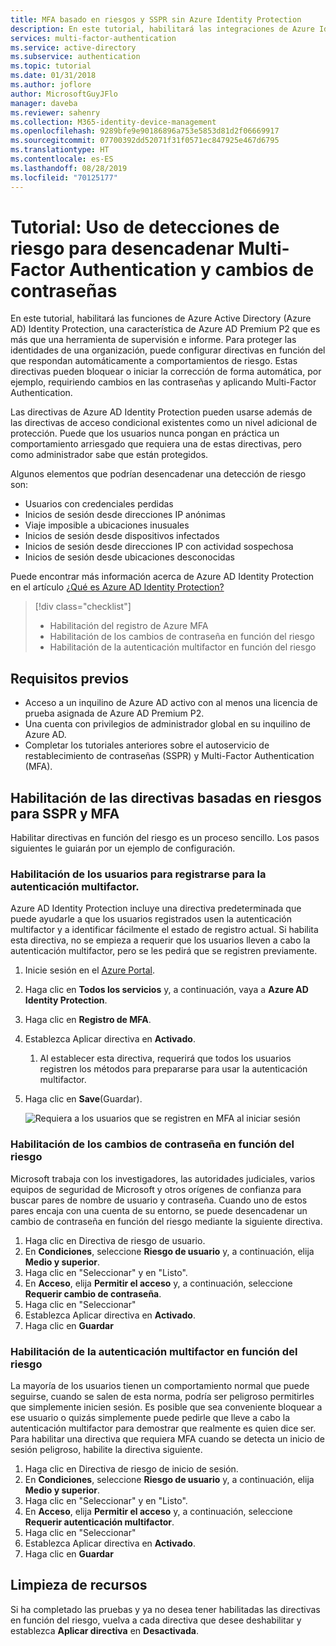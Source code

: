 ```yaml
---
title: MFA basado en riesgos y SSPR sin Azure Identity Protection
description: En este tutorial, habilitará las integraciones de Azure Identity Protection para Multi-Factor Authenticacion y el autoservicio de restablecimiento de contraseñas a fin de aminorar los comportamientos de riesgo.
services: multi-factor-authentication
ms.service: active-directory
ms.subservice: authentication
ms.topic: tutorial
ms.date: 01/31/2018
ms.author: joflore
author: MicrosoftGuyJFlo
manager: daveba
ms.reviewer: sahenry
ms.collection: M365-identity-device-management
ms.openlocfilehash: 9289bfe9e90186896a753e5853d81d2f06669917
ms.sourcegitcommit: 07700392dd52071f31f0571ec847925e467d6795
ms.translationtype: HT
ms.contentlocale: es-ES
ms.lasthandoff: 08/28/2019
ms.locfileid: "70125177"
---
```

# <a name="tutorial-use-risk-detections-to-trigger-multi-factor-authentication-and-password-changes"></a>Tutorial: Uso de detecciones de riesgo para desencadenar Multi-Factor Authentication y cambios de contraseñas

En este tutorial, habilitará las funciones de Azure Active Directory (Azure AD) Identity Protection, una característica de Azure AD Premium P2 que es más que una herramienta de supervisión e informe. Para proteger las identidades de una organización, puede configurar directivas en función del que respondan automáticamente a comportamientos de riesgo. Estas directivas pueden bloquear o iniciar la corrección de forma automática, por ejemplo, requiriendo cambios en las contraseñas y aplicando Multi-Factor Authentication.

Las directivas de Azure AD Identity Protection pueden usarse además de las directivas de acceso condicional existentes como un nivel adicional de protección. Puede que los usuarios nunca pongan en práctica un comportamiento arriesgado que requiera una de estas directivas, pero como administrador sabe que están protegidos.

Algunos elementos que podrían desencadenar una detección de riesgo son:

* Usuarios con credenciales perdidas
* Inicios de sesión desde direcciones IP anónimas
* Viaje imposible a ubicaciones inusuales
* Inicios de sesión desde dispositivos infectados
* Inicios de sesión desde direcciones IP con actividad sospechosa
* Inicios de sesión desde ubicaciones desconocidas

Puede encontrar más información acerca de Azure AD Identity Protection en el artículo [¿Qué es Azure AD Identity Protection?](../active-directory-identityprotection.md)

> [!div class="checklist"]
> * Habilitación del registro de Azure MFA
> * Habilitación de los cambios de contraseña en función del riesgo
> * Habilitación de la autenticación multifactor en función del riesgo

## <a name="prerequisites"></a>Requisitos previos

* Acceso a un inquilino de Azure AD activo con al menos una licencia de prueba asignada de Azure AD Premium P2.
* Una cuenta con privilegios de administrador global en su inquilino de Azure AD.
* Completar los tutoriales anteriores sobre el autoservicio de restablecimiento de contraseñas (SSPR) y Multi-Factor Authentication (MFA).

## <a name="enable-risk-based-policies-for-sspr-and-mfa"></a>Habilitación de las directivas basadas en riesgos para SSPR y MFA

Habilitar directivas en función del riesgo es un proceso sencillo. Los pasos siguientes le guiarán por un ejemplo de configuración.

### <a name="enable-users-to-register-for-multi-factor-authentication"></a>Habilitación de los usuarios para registrarse para la autenticación multifactor.

Azure AD Identity Protection incluye una directiva predeterminada que puede ayudarle a que los usuarios registrados usen la autenticación multifactor y a identificar fácilmente el estado de registro actual. Si habilita esta directiva, no se empieza a requerir que los usuarios lleven a cabo la autenticación multifactor, pero se les pedirá que se registren previamente.

1. Inicie sesión en el [Azure Portal](https://portal.azure.com).
1. Haga clic en **Todos los servicios** y, a continuación, vaya a **Azure AD Identity Protection**.
1. Haga clic en **Registro de MFA**.
1. Establezca Aplicar directiva en **Activado**.
   1. Al establecer esta directiva, requerirá que todos los usuarios registren los métodos para prepararse para usar la autenticación multifactor.
1. Haga clic en **Save**(Guardar).

   ![Requiera a los usuarios que se registren en MFA al iniciar sesión](./media/tutorial-risk-based-sspr-mfa/risk-based-require-mfa-registration.png)

### <a name="enable-risk-based-password-changes"></a>Habilitación de los cambios de contraseña en función del riesgo

Microsoft trabaja con los investigadores, las autoridades judiciales, varios equipos de seguridad de Microsoft y otros orígenes de confianza para buscar pares de nombre de usuario y contraseña. Cuando uno de estos pares encaja con una cuenta de su entorno, se puede desencadenar un cambio de contraseña en función del riesgo mediante la siguiente directiva.

1. Haga clic en Directiva de riesgo de usuario.
1. En **Condiciones**, seleccione **Riesgo de usuario** y, a continuación, elija **Medio y superior**.
1. Haga clic en "Seleccionar" y en "Listo".
1. En **Acceso**, elija **Permitir el acceso** y, a continuación, seleccione **Requerir cambio de contraseña**.
1. Haga clic en "Seleccionar"
1. Establezca Aplicar directiva en **Activado**.
1. Haga clic en **Guardar**

### <a name="enable-risk-based-multi-factor-authentication"></a>Habilitación de la autenticación multifactor en función del riesgo

La mayoría de los usuarios tienen un comportamiento normal que puede seguirse, cuando se salen de esta norma, podría ser peligroso permitirles que simplemente inicien sesión. Es posible que sea conveniente bloquear a ese usuario o quizás simplemente puede pedirle que lleve a cabo la autenticación multifactor para demostrar que realmente es quien dice ser. Para habilitar una directiva que requiera MFA cuando se detecta un inicio de sesión peligroso, habilite la directiva siguiente.

1. Haga clic en Directiva de riesgo de inicio de sesión.
1. En **Condiciones**, seleccione **Riesgo de usuario** y, a continuación, elija **Medio y superior**.
1. Haga clic en "Seleccionar" y en "Listo".
1. En **Acceso**, elija **Permitir el acceso** y, a continuación, seleccione **Requerir autenticación multifactor**.
1. Haga clic en "Seleccionar"
1. Establezca Aplicar directiva en **Activado**.
1. Haga clic en **Guardar**

## <a name="clean-up-resources"></a>Limpieza de recursos

Si ha completado las pruebas y ya no desea tener habilitadas las directivas en función del riesgo, vuelva a cada directiva que desee deshabilitar y establezca **Aplicar directiva** en **Desactivada**.
